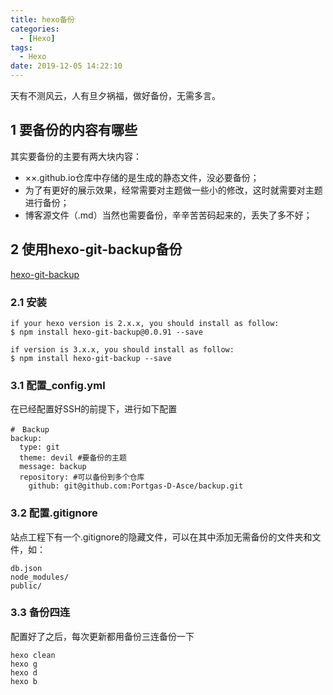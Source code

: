 ```yaml
---
title: hexo备份
categories:
  - [Hexo]
tags:
  - Hexo
date: 2019-12-05 14:22:10
---
```


天有不测风云，人有旦夕祸福，做好备份，无需多言。
<!-- more -->

## 1 要备份的内容有哪些
其实要备份的主要有两大块内容：
- ××.github.io仓库中存储的是生成的静态文件，没必要备份；
- 为了有更好的展示效果，经常需要对主题做一些小的修改，这时就需要对主题进行备份；
- 博客源文件（.md）当然也需要备份，辛辛苦苦码起来的，丢失了多不好；

## 2 使用hexo-git-backup备份
[hexo-git-backup](https://github.com/coneycode/hexo-git-backup)
### 2.1 安装
```
if your hexo version is 2.x.x, you should install as follow:
$ npm install hexo-git-backup@0.0.91 --save

if version is 3.x.x, you should install as follow:
$ npm install hexo-git-backup --save
```

### 3.1 配置_config.yml
在已经配置好SSH的前提下，进行如下配置
```
#　Backup
backup:
  type: git
  theme: devil #要备份的主题
  message: backup
  repository: #可以备份到多个仓库
    github: git@github.com:Portgas-D-Asce/backup.git
```
### 3.2 配置.gitignore
站点工程下有一个.gitignore的隐藏文件，可以在其中添加无需备份的文件夹和文件，如：
```
db.json
node_modules/
public/
```
### 3.3 备份四连
配置好了之后，每次更新都用备份三连备份一下
```
hexo clean
hexo g
hexo d
hexo b
```